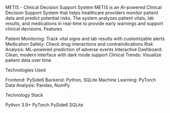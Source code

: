 METIS - Clinical Decision Support System
METIS is an AI-powered Clinical Decision Support System that helps healthcare providers monitor patient data and predict potential risks. The system analyzes patient vitals, lab results, and medications in real-time to provide early warnings and support clinical decisions.
Features

Patient Monitoring: Track vital signs and lab results with customizable alerts
Medication Safety: Check drug interactions and contraindications
Risk Analysis: ML-powered prediction of adverse events
Interactive Dashboard: Clean, modern interface with dark mode support
Clinical Trends: Visualize patient data over time

Technologies Used

Frontend: PySide6
Backend: Python, SQLite
Machine Learning: PyTorch
Data Analysis: Pandas, NumPy

Technology Stack

Python 3.9+
PyTorch
PySide6
SQLite
